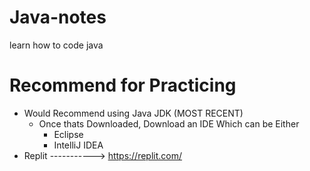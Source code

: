 # Java-notes
learn how to code java

# Recommend for Practicing
- Would Recommend using Java JDK (MOST RECENT)
  - Once thats Downloaded, Download an IDE Which can be Either
    - Eclipse
    - IntelliJ IDEA
- Replit -----------> https://replit.com/
